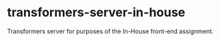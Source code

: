 # transformers-server-in-house
Transformers server for purposes of the In-House front-end assignment.
